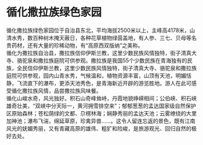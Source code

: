 # 循化撒拉族绿色家园  
循化撒拉族绿色家园位于自治县东北，平均海拔2500米以上，主峰高4178米，山清水秀，数百种树木掩天蔽日，各种花草植物绿茵盖地，有人参、三七、贝母等名贵药材，还有大量的珍稀动物，有“高原西双版纳”之美称。  
循化为撒拉族自治县，撒拉族信仰伊斯兰教，这里少数民族风情独特，街子清真大寺、骆驼泉和撒拉族庭院可供参观。撒拉族是我国55个少数民族在青海独有的民族，全民信仰伊斯兰教，这里少数民族风情独特，街子清真大寺、骆驼泉和撒拉族庭院可供参观，园内山青水秀，气候温和，植物资源丰富，山顶有天池，明媚恬静，飞流直下的瀑布，更添天池秀色，是青海新近开辟的游览胜地。游人在此可感受循化撒拉族风情，品尝撒拉族风味餐。  
循化山峻水奇，风光独好。积石山奇峰耸峙，丹霞地貌峥嵘相间；公伯峡、积石峡雄奇壮美，“双峡中分天际一，黄河拥雪排空来”；郁郁葱葱的孟达国家级自然保护区原始森林；苍松荫绿的文都、尕楞林海；娴静秀丽的孟达天池；云雾缭绕的大里加神池；瀑布飞湍，绵延草原，珍禽异兽……。这令人留连忘返的景色，既有江南风光的妩媚秀丽，又有青藏高原的雄伟、粗犷和险峻，是旅游观光、回归自然的极好去处。  
<!-- Last processed: 2025-07-22 03:44:28 -->
